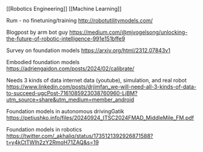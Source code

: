[[Robotics Engineering]] [[Machine Learning]]

Rum - no finetuning/training
http://robotutilitymodels.com/

Blogpost by arm bot guy
https://medium.com/@mjvogelsong/unlocking-the-future-of-robotic-intelligence-991e151bffe9

Survey on foundation models
https://arxiv.org/html/2312.07843v1

Embodied foundation models
https://adriengaidon.com/posts/2024/02/calibrate/

Needs 3 kinds of data internet data (youtube), simulation, and real robot
https://www.linkedin.com/posts/drjimfan_we-will-need-all-3-kinds-of-data-to-succeed-ugcPost-7161085923038760960-LjBM?utm_source=share&utm_medium=member_android

Foundation models in autonomous drivingGatik
https://petiushko.info/files/20240924_ITSC2024FMAD_MiddleMile_FM.pdf

Foundation models in robotics
https://twitter.com/_akhaliq/status/1735121392926871588?t=y4kCtTWIh2zY2RmoH71ZAQ&s=19
